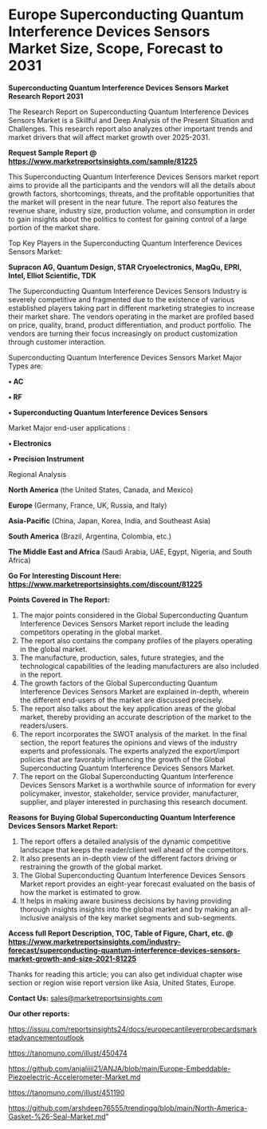 # Europe Superconducting Quantum Interference Devices Sensors Market Size, Scope, Forecast to 2031

<strong>Superconducting Quantum Interference Devices Sensors Market Research Report 2031</strong>

The Research Report on Superconducting Quantum Interference Devices Sensors Market is a Skillful and Deep Analysis of the Present Situation and Challenges. This research report also analyzes other important trends and market drivers that will affect market growth over 2025-2031.

<strong>Request Sample Report @ <a href=https://www.marketreportsinsights.com/sample/81225>https://www.marketreportsinsights.com/sample/81225</a></strong>

This Superconducting Quantum Interference Devices Sensors market report aims to provide all the participants and the vendors will all the details about growth factors, shortcomings, threats, and the profitable opportunities that the market will present in the near future. The report also features the revenue share, industry size, production volume, and consumption in order to gain insights about the politics to contest for gaining control of a large portion of the market share.

Top Key Players in the Superconducting Quantum Interference Devices Sensors Market:

<strong>Supracon AG, Quantum Design, STAR Cryoelectronics, MagQu, EPRI, Intel, Elliot Scientific, TDK</strong>

The Superconducting Quantum Interference Devices Sensors Industry is severely competitive and fragmented due to the existence of various established players taking part in different marketing strategies to increase their market share. The vendors operating in the market are profiled based on price, quality, brand, product differentiation, and product portfolio. The vendors are turning their focus increasingly on product customization through customer interaction.

Superconducting Quantum Interference Devices Sensors Market Major Types are:

<strong>• AC

• RF

• Superconducting Quantum Interference Devices Sensors</strong>

Market Major end-user applications :

<strong>• Electronics

• Precision Instrument</strong>

Regional Analysis

</u><strong><b>North America</b></strong> (the United States, Canada, and Mexico)

<strong><b>Europe </b></strong>(Germany, France, UK, Russia, and Italy)

<strong><b>Asia-Pacific</b></strong> (China, Japan, Korea, India, and Southeast Asia)

<strong><b>South America</b></strong> (Brazil, Argentina, Colombia, etc.)

<strong><b>The Middle East and Africa</b></strong> (Saudi Arabia, UAE, Egypt, Nigeria, and South Africa)

<strong>Go For Interesting Discount Here: <a href=https://www.marketreportsinsights.com/discount/81225>https://www.marketreportsinsights.com/discount/81225</a></strong>

<strong>Points Covered in The Report:</strong>
<ol>
  <li>The major points considered in the Global Superconducting Quantum Interference Devices Sensors Market report include the leading competitors operating in the global market.</li>
  <li>The report also contains the company profiles of the players operating in the global market.</li>
  <li>The manufacture, production, sales, future strategies, and the technological capabilities of the leading manufacturers are also included in the report.</li>
  <li>The growth factors of the Global Superconducting Quantum Interference Devices Sensors Market are explained in-depth, wherein the different end-users of the market are discussed precisely.</li>
  <li>The report also talks about the key application areas of the global market, thereby providing an accurate description of the market to the readers/users.</li>
  <li>The report incorporates the SWOT analysis of the market. In the final section, the report features the opinions and views of the industry experts and professionals. The experts analyzed the export/import policies that are favorably influencing the growth of the Global Superconducting Quantum Interference Devices Sensors Market.</li>
  <li>The report on the Global Superconducting Quantum Interference Devices Sensors Market is a worthwhile source of information for every policymaker, investor, stakeholder, service provider, manufacturer, supplier, and player interested in purchasing this research document.</li>
</ol>
<strong>Reasons for Buying Global Superconducting Quantum Interference Devices Sensors Market Report:</strong>

<ol>
  <li>The report offers a detailed analysis of the dynamic competitive landscape that keeps the reader/client well ahead of the competitors.</li>
  <li>It also presents an in-depth view of the different factors driving or restraining the growth of the global market.</li>
  <li>The Global Superconducting Quantum Interference Devices Sensors Market report provides an eight-year forecast evaluated on the basis of how the market is estimated to grow.</li>
  <li>It helps in making aware business decisions by having providing thorough insights insights into the global market and by making an all-inclusive analysis of the key market segments and sub-segments.</li>
</ol>
<strong>Access full Report Description, TOC, Table of Figure, Chart, etc. @ <a href=https://www.marketreportsinsights.com/industry-forecast/superconducting-quantum-interference-devices-sensors-market-growth-and-size-2021-81225>https://www.marketreportsinsights.com/industry-forecast/superconducting-quantum-interference-devices-sensors-market-growth-and-size-2021-81225</a></strong>


Thanks for reading this article; you can also get individual chapter wise section or region wise report version like Asia, United States, Europe.

<strong>Contact Us:</strong>
sales@marketreportsinsights.com

<strong>Our other reports:</strong>

<a href=https://issuu.com/reportsinsights24/docs/europecantileverprobecardsmarketadvancementoutlook>https://issuu.com/reportsinsights24/docs/europecantileverprobecardsmarketadvancementoutlook</a>

<a href=https://tanomuno.com/illust/450474>https://tanomuno.com/illust/450474</a>

<a href=https://github.com/anjaliiii21/ANJA/blob/main/Europe-Embeddable-Piezoelectric-Accelerometer-Market.md>https://github.com/anjaliiii21/ANJA/blob/main/Europe-Embeddable-Piezoelectric-Accelerometer-Market.md</a>

<a href=https://tanomuno.com/illust/451190>https://tanomuno.com/illust/451190</a>

<a href=https://github.com/arshdeep76555/trendingg/blob/main/North-America-Gasket-%26-Seal-Market.md>https://github.com/arshdeep76555/trendingg/blob/main/North-America-Gasket-%26-Seal-Market.md</a>"

